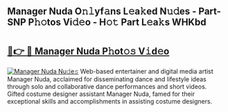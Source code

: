 ## Manager Nuda O𝚗𝚕yf𝚊ns L𝚎a𝚔ed N𝚞𝚍es - Part-SNP P𝚑𝚘tos Vi𝚍𝚎o - H𝚘𝚝 Part L𝚎a𝚔s WHKbd

# <h2><a href="http://kfe7rp2.oniu.top/?m=Manager+Nuda">🔗👉 🔴 Manager Nuda P𝚑ot𝚘𝚜 V𝚒d𝚎o</a></h2>

[![Manager Nuda Nu𝚍e𝚜](https://i.imgur.com/0qMVB7G.gif)](http://kfe7rp2.oniu.top/?m=Manager+Nuda)
Web-based entertainer and digital media artist Manager Nuda, acclaimed for disseminating dance and lifestyle ideas through solo and collaborative dance performances and short videos. Gifted costume designer assistant Manager Nuda, famed for their exceptional skills and accomplishments in assisting costume designers.  
